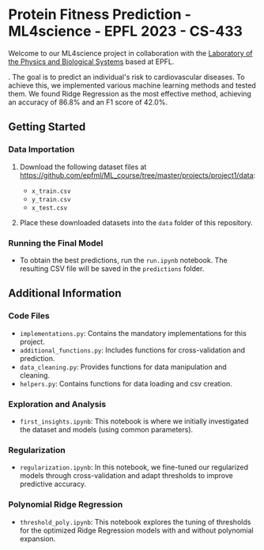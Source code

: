 
# Protein Fitness Prediction - ML4science - EPFL 2023 - CS-433

Welcome to our ML4science project in collaboration with the [Laboratory of the Physics and Biological Systems](https://www.epfl.ch/labs/lpbs/) based at EPFL.

. The goal is to predict an individual's risk to cardiovascular diseases. To achieve this, we implemented various machine learning methods and tested them. We found Ridge Regression as the most effective method, achieving an accuracy of 86.8% and an F1 score of 42.0%.

## Getting Started

### Data Importation
1. Download the following dataset files at https://github.com/epfml/ML_course/tree/master/projects/project1/data:
   - `x_train.csv` 
   - `y_train.csv`
   - `x_test.csv`

2. Place these downloaded datasets into the `data` folder of this repository.

### Running the Final Model
- To obtain the best predictions, run the `run.ipynb` notebook. The resulting CSV file will be saved in the `predictions` folder.

## Additional Information

### Code Files
- `implementations.py`: Contains the mandatory implementations for this project.
- `additional_functions.py`: Includes functions for cross-validation and prediction.
- `data_cleaning.py`: Provides functions for data manipulation and cleaning.
- `helpers.py`: Contains functions for data loading and csv creation.

### Exploration and Analysis
- `first_insights.ipynb`: This notebook is where we initially investigated the dataset and models (using common parameters).

### Regularization
- `regularization.ipynb`: In this notebook, we fine-tuned our regularized models through cross-validation and adapt thresholds to improve predictive accuracy.

### Polynomial Ridge Regression
- `threshold_poly.ipynb`: This notebook explores the tuning of thresholds for the optimized Ridge Regression models with and without polynomial expansion.
